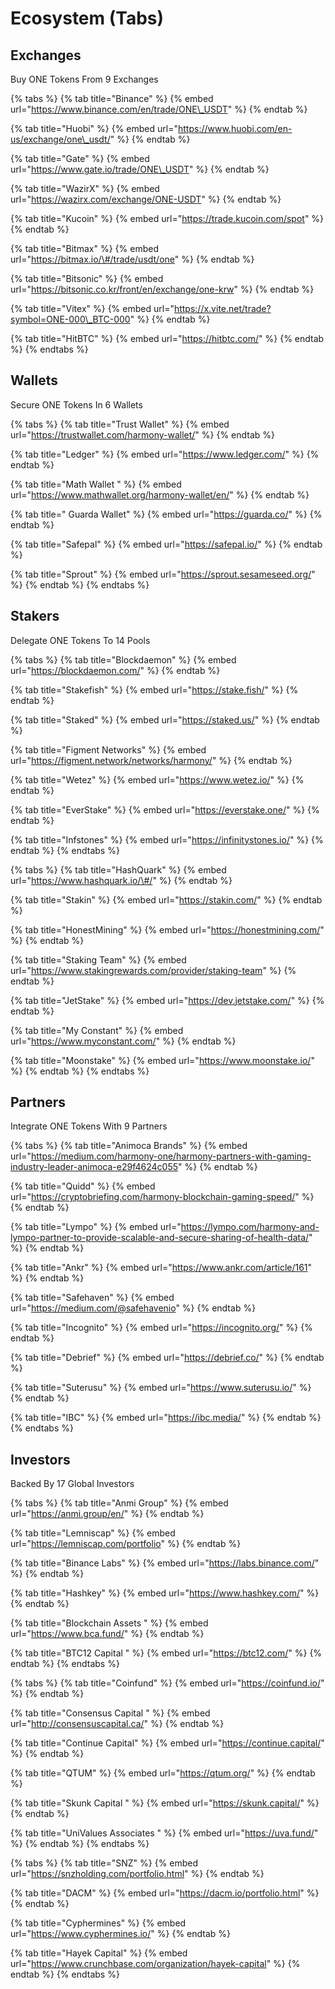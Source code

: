# Ecosystem \(Tabs\)

## Exchanges

Buy ONE Tokens From 9 Exchanges

{% tabs %}
{% tab title="Binance" %}
{% embed url="https://www.binance.com/en/trade/ONE\_USDT" %}
{% endtab %}

{% tab title="Huobi" %}
{% embed url="https://www.huobi.com/en-us/exchange/one\_usdt/" %}
{% endtab %}

{% tab title="Gate" %}
{% embed url="https://www.gate.io/trade/ONE\_USDT" %}
{% endtab %}

{% tab title="WazirX" %}
{% embed url="https://wazirx.com/exchange/ONE-USDT" %}
{% endtab %}

{% tab title="Kucoin" %}
{% embed url="https://trade.kucoin.com/spot" %}
{% endtab %}

{% tab title="Bitmax" %}
{% embed url="https://bitmax.io/\#/trade/usdt/one" %}
{% endtab %}

{% tab title="Bitsonic" %}
{% embed url="https://bitsonic.co.kr/front/en/exchange/one-krw" %}
{% endtab %}

{% tab title="Vitex" %}
{% embed url="https://x.vite.net/trade?symbol=ONE-000\_BTC-000" %}
{% endtab %}

{% tab title="HitBTC" %}
{% embed url="https://hitbtc.com/" %}
{% endtab %}
{% endtabs %}

## Wallets

Secure ONE Tokens In 6 Wallets

{% tabs %}
{% tab title="Trust Wallet" %}
{% embed url="https://trustwallet.com/harmony-wallet/" %}
{% endtab %}

{% tab title="Ledger" %}
{% embed url="https://www.ledger.com/" %}
{% endtab %}

{% tab title="Math Wallet " %}
{% embed url="https://www.mathwallet.org/harmony-wallet/en/" %}
{% endtab %}

{% tab title=" Guarda Wallet" %}
{% embed url="https://guarda.co/" %}
{% endtab %}

{% tab title="Safepal" %}
{% embed url="https://safepal.io/" %}
{% endtab %}

{% tab title="Sprout" %}
{% embed url="https://sprout.sesameseed.org/" %}
{% endtab %}
{% endtabs %}

## Stakers

Delegate ONE Tokens To 14 Pools

{% tabs %}
{% tab title="Blockdaemon" %}
{% embed url="https://blockdaemon.com/" %}
{% endtab %}

{% tab title="Stakefish" %}
{% embed url="https://stake.fish/" %}
{% endtab %}

{% tab title="Staked" %}
{% embed url="https://staked.us/" %}
{% endtab %}

{% tab title="Figment Networks" %}
{% embed url="https://figment.network/networks/harmony/" %}
{% endtab %}

{% tab title="Wetez" %}
{% embed url="https://www.wetez.io/" %}
{% endtab %}

{% tab title="EverStake" %}
{% embed url="https://everstake.one/" %}
{% endtab %}

{% tab title="Infstones" %}
{% embed url="https://infinitystones.io/" %}
{% endtab %}
{% endtabs %}

{% tabs %}
{% tab title="HashQuark" %}
{% embed url="https://www.hashquark.io/\#/" %}
{% endtab %}

{% tab title="Stakin" %}
{% embed url="https://stakin.com/" %}
{% endtab %}

{% tab title="HonestMining" %}
{% embed url="https://honestmining.com/" %}
{% endtab %}

{% tab title="Staking Team" %}
{% embed url="https://www.stakingrewards.com/provider/staking-team" %}
{% endtab %}

{% tab title="JetStake" %}
{% embed url="https://dev.jetstake.com/" %}
{% endtab %}

{% tab title="My Constant" %}
{% embed url="https://www.myconstant.com/" %}
{% endtab %}

{% tab title="Moonstake" %}
{% embed url="https://www.moonstake.io/" %}
{% endtab %}
{% endtabs %}

## Partners

Integrate ONE Tokens With 9 Partners

{% tabs %}
{% tab title="Animoca Brands" %}
{% embed url="https://medium.com/harmony-one/harmony-partners-with-gaming-industry-leader-animoca-e29f4624c055" %}
{% endtab %}

{% tab title="Quidd" %}
{% embed url="https://cryptobriefing.com/harmony-blockchain-gaming-speed/" %}
{% endtab %}

{% tab title="Lympo" %}
{% embed url="https://lympo.com/harmony-and-lympo-partner-to-provide-scalable-and-secure-sharing-of-health-data/" %}
{% endtab %}

{% tab title="Ankr" %}
{% embed url="https://www.ankr.com/article/161" %}
{% endtab %}

{% tab title="Safehaven" %}
{% embed url="https://medium.com/@safehavenio" %}
{% endtab %}

{% tab title="Incognito" %}
{% embed url="https://incognito.org/" %}
{% endtab %}

{% tab title="Debrief" %}
{% embed url="https://debrief.co/" %}
{% endtab %}

{% tab title="Suterusu" %}
{% embed url="https://www.suterusu.io/" %}
{% endtab %}

{% tab title="IBC" %}
{% embed url="https://ibc.media/" %}
{% endtab %}
{% endtabs %}

## Investors

Backed By 17 Global Investors

{% tabs %}
{% tab title="Anmi Group" %}
{% embed url="https://anmi.group/en/" %}
{% endtab %}

{% tab title="Lemniscap" %}
{% embed url="https://lemniscap.com/portfolio" %}
{% endtab %}

{% tab title="Binance Labs" %}
{% embed url="https://labs.binance.com/" %}
{% endtab %}

{% tab title="Hashkey" %}
{% embed url="https://www.hashkey.com/" %}
{% endtab %}

{% tab title="Blockchain Assets " %}
{% embed url="https://www.bca.fund/" %}
{% endtab %}

{% tab title="BTC12 Capital " %}
{% embed url="https://btc12.com/" %}
{% endtab %}
{% endtabs %}

{% tabs %}
{% tab title="Coinfund" %}
{% embed url="https://coinfund.io/" %}
{% endtab %}

{% tab title="Consensus Capital " %}
{% embed url="http://consensuscapital.ca/" %}
{% endtab %}

{% tab title="Continue Capital" %}
{% embed url="https://continue.capital/" %}
{% endtab %}

{% tab title="QTUM" %}
{% embed url="https://qtum.org/" %}
{% endtab %}

{% tab title="Skunk Capital " %}
{% embed url="https://skunk.capital/" %}
{% endtab %}

{% tab title="UniValues Associates " %}
{% embed url="https://uva.fund/" %}
{% endtab %}
{% endtabs %}

{% tabs %}
{% tab title="SNZ" %}
{% embed url="https://snzholding.com/portfolio.html" %}
{% endtab %}

{% tab title="DACM" %}
{% embed url="https://dacm.io/portfolio.html" %}
{% endtab %}

{% tab title="Cyphermines" %}
{% embed url="https://www.cyphermines.io/" %}
{% endtab %}

{% tab title="Hayek Capital" %}
{% embed url="https://www.crunchbase.com/organization/hayek-capital" %}
{% endtab %}
{% endtabs %}

